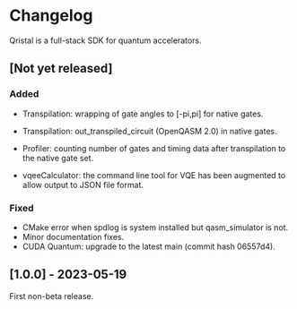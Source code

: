 # Changelog

Qristal is a full-stack SDK for quantum accelerators.

## [Not yet released]

### Added

- Transpilation: wrapping of gate angles to [-pi,pi] for native gates.
- Transpilation: out_transpiled_circuit (OpenQASM 2.0) in native gates.
- Profiler: counting number of gates and timing data after transpilation to the native gate set.

- vqeeCalculator: the command line tool for VQE has been augmented to allow output to JSON file format.

### Fixed

- CMake error when spdlog is system installed but qasm_simulator is not.
- Minor documentation fixes.
- CUDA Quantum: upgrade to the latest main (commit hash 06557d4).

## [1.0.0] - 2023-05-19

First non-beta release.

